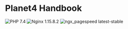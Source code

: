 # Planet4 Handbook

![PHP 7.4](https://img.shields.io/badge/php-7.4-brightgreen.svg) ![Nginx 1.15.8.2](https://img.shields.io/badge/nginx-1.15.8.2-brightgreen.svg) ![ngx_pagespeed latest-stable](https://img.shields.io/badge/ngx_pagespeed-latest--stable-brightgreen.svg)

